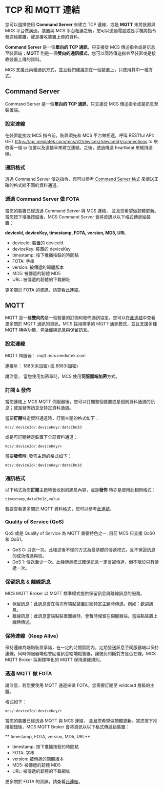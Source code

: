 # TCP 和 MQTT 連結

您可以選擇使用 **Command Server** 來建立 TCP 連線，或是 **MQTT** 來將裝置與 MCS 平台做溝通。裝置與 MCS 平台相連之後，您可以透過電腦或是手機將指令發送給裝置，或是接收裝置上傳的資料。

**Command Server** 是一個**單向的 TCP 通訊**，只支援從 MCS 傳送指令或是訊息至裝置端；**MQTT** 則是一個**雙向的通訊模式**，您可以同時傳送指令至裝置或是接收裝置上傳的資料。

MCS 支援此兩種通訊方式，並且我們建議您在一個裝置上，只使用其中一種方式。


## Command Server
Command Server 是一個**單向的 TCP 通訊**，只支援從 MCS 傳送指令或是訊息至裝置端。

### 設定連線
在裝置能接收 MCS 指令前，裝置須先和 MCS 平台做相連。呼叫 RESTful API: GET https://api.mediatek.com/mcs/v2/devices/{deviceId}/connections to 來取得一組 ip 位置以及連接阜來建立連結。之後，透過傳送 heartbeat 來維持連線。


### 通訊格式
透過 Command Server 傳送指令，您可以參考 [Command Server 格式](https://mcs.mediatek.com/resources/latest/api_references/#command-server-format) 來傳送正確的格式給不同的資料通道。

 ### 透過 Command Server 做 FOTA

當您的裝置已經透過 Command Server 與 MCS 連結， 並且您希望做韌體更新。當您按下推播按鈕後，MCS Command Server 會將資訊以以下格式傳遞給裝置：

**deviceId, deviceKey, timestamp, FOTA, version, MD5, URL**

* deviceId: 裝置的 deviceId
* deviceKey: 裝置的 deviceKey
* timestamp: 按下推播按鈕的時間點
* FOTA: 字串
* version: 被傳遞的韌體版本
* MD5: 被傳遞的韌體 MD5
* URL: 被傳遞的韌體的下載網址

更多關於 FOTA 的資訊，請查看[此連結](../tutorial/managing_firmware)。

## MQTT
MQTT 是一種**雙向的**是一個輕量的訂閱和發佈通訊協定。您可以在[此連結](http://mqtt.org/)中查看更多關於 MQTT 通訊的資訊。MCS 採用標準的 MQTT 通訊模式，並且支援多種 MQTT 特色功能，包括離線訊息與保留訊息。

### 設定連線

MQTT 伺服器： mqtt.mcs.mediatek.com

連接阜： 1883(未加密) 或 8883(加密)

請注意， 當您使用加密阜時，MCS 使用**伺服器端加密**方式。

### 訂閱 & 發佈

當您連結上 MCS MQTT 伺服器後，您可以訂閱整個裝置或是個別資料通道的訊息；或是發佈訊息至特定資料通道。

當要**訂閱**特定資料通道時，訂閱主題的格式如下：

```
mcs/:deviceId/:deviceKey/:dataChnId
```

或是可訂閱特定裝置下全部資料通道：

```
mcs/:deviceId/:deviceKey/+
```

當要**發佈**時, 發佈主題的格式如下：

```
mcs/:deviceId/:deviceKey/:dataChnId
```

### 通訊格式

以下格式為您**訂閱**主題時會收到的訊息內容，或是**發佈** 時亦是使用此相同格式：
```
timestamp,dataChnId,value
```

若要查看更多關於 MQTT 資料格式，您可以參考[此連結](../api_references/mqtt_communication_format)。

### Quality of Service (QoS)

QoS 或是 Quality of Service 為 MQTT 重要特色之一. 目前 MCS 只支援 QoS0 和 QoS1。

* QoS 0: 只送一次。此種送後不理的方式為最基礎的傳遞模式，且不保證訊息的成功傳達與否。
* QoS 1: 傳送至少一次。此種傳遞模式確保訊息一定會被傳達，但不限於只有傳遞一次。

### 保留訊息 & 離線訊息

MCS MQTT Broker 以 MQTT 標準模式提供保留訊息與離線訊息的服務。

* 保留訊息：此訊息會在每次有端點裝置訂閱特定主題時傳送。例如：歡迎訊息。
* 離線訊息：此訊息當端點裝置離線時，會暫時保留在伺服器端，當端點裝置上線時傳送。

### 保持連線（Keep Alive）

保持連線為端點裝置承諾，在一定的時間區間內，定期發送訊息至伺服器端以保持連線。同時伺服器端也會回覆訊息給端點裝置，讓彼此判斷對方是否在線。MCS MQTT Broker 採用標準化的 MQTT 保持連線規則。


### 透過 MQTT 做 FOTA

請注意，若您要使用 MQTT 通道來做 FOTA，您需要訂閱至 wildcard 層級的主題。

格式如下：

```
mcs/:deviceId/:deviceKey/+
```

當您的裝置已經透過 MQTT 與 MCS 連結， 並且您希望做韌體更新。當您按下推播按鈕後，MCS MQTT Broker 會將資訊以以下格式傳遞給裝置：

** timestamp, FOTA, version, MD5, URL**

* timestamp: 按下推播按鈕的時間點
* FOTA: 字串
* version: 被傳遞的韌體版本
* MD5: 被傳遞的韌體 MD5
* URL: 被傳遞的韌體的下載網址

更多關於 FOTA 的資訊，請查看[此連結](../tutorial/managing_firmware)。



